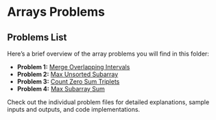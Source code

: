 # Arrays Problems

## Problems List

Here’s a brief overview of the array problems you will find in this folder:

- **Problem 1:** [Merge Overlapping Intervals](./problems/merge_overlapping_intervals.md)
- **Problem 2:** [Max Unsorted Subarray](./problems/max_unsorted_subarray.md)
- **Problem 3:** [Count Zero Sum Triplets](./problems/count_zero_sum_triplets.md)
- **Problem 4:** [Max Subarray Sum](./problems/max_subarray_sum.md)

Check out the individual problem files for detailed explanations, sample inputs and outputs, and code implementations.